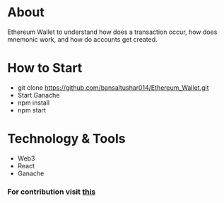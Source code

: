 
# About

Ethereum Wallet to understand how does a transaction occur, how does mnemonic work, and how do accounts get created. 

# How to Start

* git clone https://github.com/bansaltushar014/Ethereum_Wallet.git
* Start Ganache
* npm install
* npm start


# Technology & Tools

* Web3
* React
* Ganache


### For contribution visit <a href="https://github.com/bansaltushar014/Ethereum_Wallet/wiki/Wallet">this</a>
